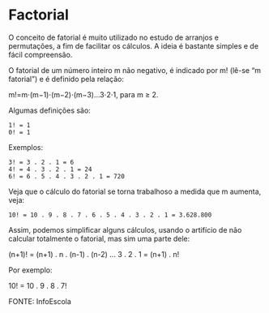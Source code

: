 # Factorial
O conceito de fatorial é muito utilizado no estudo de arranjos e permutações, a fim de facilitar os cálculos. A ideia é bastante simples e de fácil compreensão.

O fatorial de um número inteiro m não negativo, é indicado por m! (lê-se “m fatorial”) e é definido pela relação:

m!=m⋅(m−1)⋅(m−2)⋅(m−3)...3⋅2⋅1, para m ≥ 2.

Algumas definições são:

    1! = 1
    0! = 1

Exemplos:

    3! = 3 . 2 . 1 = 6
    4! = 4 . 3 . 2 . 1 = 24
    6! = 6 . 5 . 4 . 3 . 2 . 1 = 720

Veja que o cálculo do fatorial se torna trabalhoso a medida que m aumenta, veja:

    10! = 10 . 9 . 8 . 7 . 6 . 5 . 4 . 3 . 2 . 1 = 3.628.800

Assim, podemos simplificar alguns cálculos, usando o artifício de não calcular totalmente o fatorial, mas sim uma parte dele:

(n+1)! = (n+1) . n . (n-1) . (n-2) ... 3 . 2 . 1 = (n+1) . n!

Por exemplo:

10! = 10 . 9 . 8 . 7!

FONTE: InfoEscola
